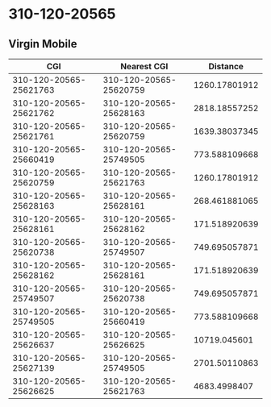 # 310-120-20565
## Virgin Mobile


| CGI | Nearest CGI | Distance |
|-----|-------------|----------|
| 310-120-20565-25621763 | 310-120-20565-25620759 | 1260.17801912 |
| 310-120-20565-25621762 | 310-120-20565-25628163 | 2818.18557252 |
| 310-120-20565-25621761 | 310-120-20565-25620759 | 1639.38037345 |
| 310-120-20565-25660419 | 310-120-20565-25749505 | 773.588109668 |
| 310-120-20565-25620759 | 310-120-20565-25621763 | 1260.17801912 |
| 310-120-20565-25628163 | 310-120-20565-25628161 | 268.461881065 |
| 310-120-20565-25628161 | 310-120-20565-25628162 | 171.518920639 |
| 310-120-20565-25620738 | 310-120-20565-25749507 | 749.695057871 |
| 310-120-20565-25628162 | 310-120-20565-25628161 | 171.518920639 |
| 310-120-20565-25749507 | 310-120-20565-25620738 | 749.695057871 |
| 310-120-20565-25749505 | 310-120-20565-25660419 | 773.588109668 |
| 310-120-20565-25626637 | 310-120-20565-25626625 | 10719.045601 |
| 310-120-20565-25627139 | 310-120-20565-25749505 | 2701.50110863 |
| 310-120-20565-25626625 | 310-120-20565-25621763 | 4683.4998407 |
